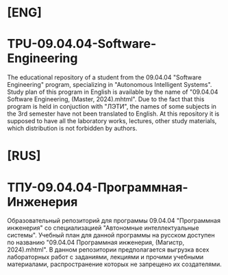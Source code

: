 # [ENG]
# TPU-09.04.04-Software-Engineering
The educational repository of a student from the 09.04.04 "Software Engineering" program, specializing in "Autonomous Intelligent Systems".
Study plan of this program in English is available by the name of "09.04.04 Software Engineering, (Master, 2024).mhtml". 
Due to the fact that this program is held in conjuction with "ЛЭТИ", the names of some subjects in the 3rd semester 
have not been translated to English.
At this repository it is supposed to have all the laboratory works, lectures, other study materials, which distribution
is not forbidden by authors. 


# [RUS]
# ТПУ-09.04.04-Программная-Инженерия
Образовательный репозиторий для программы 09.04.04 "Программная инженерия" со специализацией "Автономные интеллектуальные системы".
Учебный план для данной программы на русском доступен по названию "09.04.04 Программная инженерия, (Магистр, 2024).mhtml".
В данном репозитории предполагается выгрузка всех лабораторных работ с заданиями, лекциями и прочими учебными материалами, 
распространение которых не запрещено их создателями.